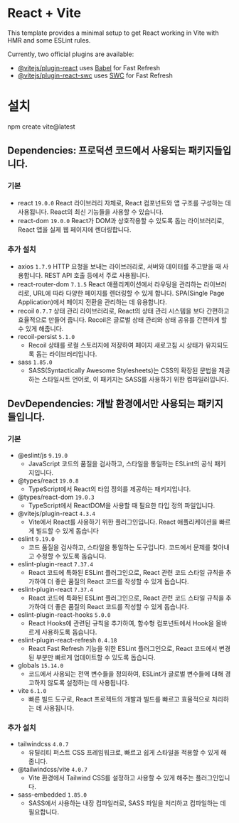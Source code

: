 # React + Vite

This template provides a minimal setup to get React working in Vite with HMR and some ESLint rules.

Currently, two official plugins are available:

- [@vitejs/plugin-react](https://github.com/vitejs/vite-plugin-react/blob/main/packages/plugin-react/README.md) uses [Babel](https://babeljs.io/) for Fast Refresh
- [@vitejs/plugin-react-swc](https://github.com/vitejs/vite-plugin-react-swc) uses [SWC](https://swc.rs/) for Fast Refresh

# 설치
npm create vite@latest

## Dependencies: 프로덕션 코드에서 사용되는 패키지들입니다.
### 기본
- react `19.0.0`
	React 라이브러리 자체로, React 컴포넌트와 앱 구조를 구성하는 데 사용됩니다. React의 최신 기능들을 사용할 수 있습니다.
- react-dom `19.0.0`
	React가 DOM과 상호작용할 수 있도록 돕는 라이브러리로, React 앱을 실제 웹 페이지에 렌더링합니다.
### 추가 설치
- axios `1.7.9`
	HTTP 요청을 보내는 라이브러리로, 서버와 데이터를 주고받을 때 사용합니다. REST API 호출 등에서 주로 사용됩니다.
- react-router-dom `7.1.5`
	React 애플리케이션에서 라우팅을 관리하는 라이브러리로, URL에 따라 다양한 페이지를 렌더링할 수 있게 합니다. SPA(Single Page Application)에서 페이지 전환을 관리하는 데 유용합니다.
- recoil `0.7.7`
	상태 관리 라이브러리로, React의 상태 관리 시스템을 보다 간편하고 효율적으로 만들어 줍니다. Recoil은 글로벌 상태 관리와 상태 공유를 간편하게 할 수 있게 해줍니다.
- recoil-persist `5.1.0`
	- Recoil 상태를 로컬 스토리지에 저장하여 페이지 새로고침 시 상태가 유지되도록 돕는 라이브러리입니다.
- sass `1.85.0`
	- SASS(Syntactically Awesome Stylesheets)는 CSS의 확장된 문법을 제공하는 스타일시트 언어로, 이 패키지는 SASS를 사용하기 위한 컴파일러입니다.

## DevDependencies: 개발 환경에서만 사용되는 패키지들입니다.
### 기본
- @eslint/js `9.19.0`
	- JavaScript 코드의 품질을 검사하고, 스타일을 통일하는 ESLint의 공식 패키지입니다.
- @types/react `19.0.8`
	- TypeScript에서 React의 타입 정의를 제공하는 패키지입니다.
- @types/react-dom `19.0.3`
	- TypeScript에서 ReactDOM을 사용할 때 필요한 타입 정의 파일입니다.
- @vitejs/plugin-react `4.3.4`
	- Vite에서 React를 사용하기 위한 플러그인입니다. React 애플리케이션을 빠르게 빌드할 수 있게 돕습니다
- eslint `9.19.0`
	- 코드 품질을 검사하고, 스타일을 통일하는 도구입니다. 코드에서 문제를 찾아내고 수정할 수 있도록 돕습니다.
- eslint-plugin-react `7.37.4`
	- React 코드에 특화된 ESLint 플러그인으로, React 관련 코드 스타일 규칙을 추가하여 더 좋은 품질의 React 코드를 작성할 수 있게 돕습니다.
- eslint-plugin-react `7.37.4`
	- React 코드에 특화된 ESLint 플러그인으로, React 관련 코드 스타일 규칙을 추가하여 더 좋은 품질의 React 코드를 작성할 수 있게 돕습니다.
- eslint-plugin-react-hooks `5.0.0`
	- React Hooks에 관련된 규칙을 추가하여, 함수형 컴포넌트에서 Hook을 올바르게 사용하도록 돕습니다.
- eslint-plugin-react-refresh `0.4.18`
	- React Fast Refresh 기능을 위한 ESLint 플러그인으로, React 코드에서 변경된 부분만 빠르게 업데이트할 수 있도록 돕습니다.
- globals `15.14.0`
	- 코드에서 사용되는 전역 변수들을 정의하여, ESLint가 글로벌 변수들에 대해 경고하지 않도록 설정하는 데 사용됩니다.
- vite `6.1.0`
	- 빠른 빌드 도구로, React 프로젝트의 개발과 빌드를 빠르고 효율적으로 처리하는 데 사용됩니다.
### 추가 설치
- tailwindcss `4.0.7`
	- 유틸리티 퍼스트 CSS 프레임워크로, 빠르고 쉽게 스타일을 적용할 수 있게 해줍니다.
- @tailwindcss/vite `4.0.7`
	- Vite 환경에서 Tailwind CSS를 설정하고 사용할 수 있게 해주는 플러그인입니다.
- sass-embedded `1.85.0`
	- SASS에서 사용하는 내장 컴파일러로, SASS 파일을 처리하고 컴파일하는 데 필요합니다.


